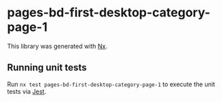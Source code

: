 # pages-bd-first-desktop-category-page-1

This library was generated with [Nx](https://nx.dev).

## Running unit tests

Run `nx test pages-bd-first-desktop-category-page-1` to execute the unit tests via [Jest](https://jestjs.io).

